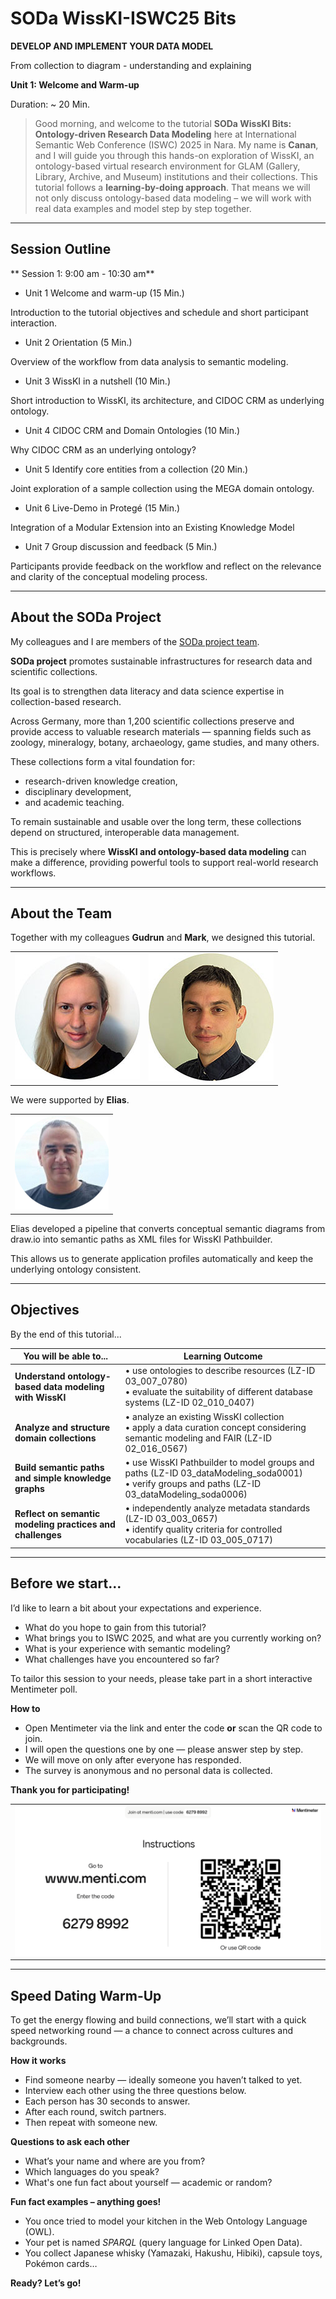 <!--
*titel:
*author:in/urheber:in: 
orcid: 
email: SODa@sammlungen.io
*lizenz: cc by
lizenzlink: https://creativecommons.org/
*persistenter OER link: 
language: 
version:  v1
beschreibung: 
format: SODa WissKI How-to-Tutorial
modultitel: 
modul: Unit 1
einheitstitel: Welcome and warm-up 
eiheit: Einheit 1
lernziel: 

baustein:
zielgruppe: https://zenodo.org/records/15574575
gestaltungsprinzip: 
keywords: ???
erstellungsdatum: 

technische metadaten:
medientyp: text
dateiformat: .md
dauer: 
größe:
software: Web

icon: /assets/SODa-Logo_full.svg

link: https://raw.githubusercontent.com/chastik/WissKI/refs/heads/main/soda.css

-->


# SODa WissKI-ISWC25 Bits

**DEVELOP AND IMPLEMENT YOUR DATA MODEL** 

From collection to diagram - understanding and explaining

**Unit 1: Welcome and Warm-up**

Duration: ~ 20 Min.

> Good morning, and welcome to the tutorial **SODa WissKI Bits: Ontology-driven Research Data Modeling** here at International Semantic Web Conference (ISWC) 2025 in Nara. 
> My name is **Canan**, and I will guide you through this hands-on exploration of WissKI, an ontology-based virtual research environment for GLAM (Gallery, Library, Archive, and Museum) institutions and their collections.
> This tutorial follows a **learning-by-doing approach**.
> That means we will not only discuss ontology-based data modeling – we will work with real data examples and model step by step together.

---

## Session Outline 

** Session 1: 9:00 am - 10:30 am**

* Unit 1 Welcome and warm-up (15 Min.)

Introduction to the tutorial objectives and schedule and short participant interaction.

* Unit 2 Orientation (5 Min.)

Overview of the workflow from data analysis to semantic modeling.

* Unit 3 WissKI in a nutshell (10 Min.)

Short introduction to WissKI, its architecture, and CIDOC CRM as underlying ontology.

* Unit 4 CIDOC CRM and Domain Ontologies (10 Min.)

Why CIDOC CRM as an underlying ontology?

* Unit 5 Identify core entities from a collection (20 Min.)

Joint exploration of a sample collection using the MEGA domain ontology.

* Unit 6 Live-Demo in Protegé (15 Min.)

Integration of a Modular Extension into an Existing Knowledge Model

* Unit 7 Group discussion and feedback (5 Min.)

Participants provide feedback on the workflow and reflect on the relevance and clarity of the conceptual modeling process.

---

## About the SODa Project

My colleagues and I are members of the [SODa project team](https://sammlungen.io/projekt).

**SODa project** promotes sustainable infrastructures for research data and scientific collections. 

Its goal is to strengthen data literacy and data science expertise in collection-based research.

Across Germany, more than 1,200 scientific collections preserve and provide access to valuable research materials — spanning fields such as zoology, mineralogy, botany, archaeology, game studies, and many others.

These collections form a vital foundation for:

* research-driven knowledge creation,
* disciplinary development,
* and academic teaching.

To remain sustainable and usable over the long term, these collections depend on structured, interoperable data management.

This is precisely where **WissKI and ontology-based data modeling** can make a difference, providing powerful tools to support real-world research workflows.

---

## About the Team

Together with my colleagues **Gudrun** and **Mark**, we designed this tutorial.

<table>
  <tr>
    <td><img src="../assets/schwenk.jpg" alt="WissKI Architektur" width="100%"></td>
    <td><img src="../assets/fichtner.jpg" alt="WissKI Architektur" width="100%"></td>
     </tr>
</table>

We were supported by **Elias**. 

 <table>
  <tr>
    <td><img src="../assets/elias.png" alt="WissKI Architektur" width="100%"></td>
  </tr>
</table>

Elias developed a pipeline that converts conceptual semantic diagrams from draw.io into semantic paths as XML files for WissKI Pathbuilder.

This allows us to generate application profiles automatically and keep the underlying ontology consistent.

---

## Objectives

By the end of this tutorial...

| You will be able to...                                   | Learning Outcome                                                                                                                                                 |
|----------------------------------------------------------|------------------------------------------------------------------------------------------------------------------------------------------------------------------|
| **Understand ontology-based data modeling with WissKI**  | • use ontologies to describe resources (LZ-ID 03\_007\_0780)<br>• evaluate the suitability of different database systems (LZ-ID 02\_010\_0407)                  |
| **Analyze and structure domain collections**             | • analyze an existing WissKI collection<br>• apply a data curation concept considering semantic modeling and FAIR (LZ-ID 02\_016\_0567)                         |
| **Build semantic paths and simple knowledge graphs**     | • use WissKI Pathbuilder to model groups and paths (LZ-ID 03\_dataModeling\_soda0001)<br>• verify groups and paths (LZ-ID 03\_dataModeling\_soda0006)          |
| **Reflect on semantic modeling practices and challenges**| • independently analyze metadata standards (LZ-ID 03\_003\_0657)<br>• identify quality criteria for controlled vocabularies (LZ-ID 03\_005\_0717)              |

---

## Before we start...

I’d like to learn a bit about your expectations and experience.

* What do you hope to gain from this tutorial?
* What brings you to ISWC 2025, and what are you currently working on?
* What is your experience with semantic modeling?
* What challenges have you encountered so far?

To tailor this session to your needs, please take part in a short interactive Mentimeter poll.

**How to**

* Open Mentimeter via the link and enter the code **or** scan the QR code to join.
* I will open the questions one by one — please answer step by step.
* We will move on only after everyone has responded.
* The survey is anonymous and no personal data is collected.

**Thank you for participating!**

 <table>
    <tr>
      <td><img src="../assets/mentimeter_expectations.png" alt="Mentimeter survey" width="100%"></td>
    </tr>
</table>

---

## Speed Dating Warm-Up

To get the energy flowing and build connections, we’ll start with a quick speed networking round — a chance to connect across cultures and backgrounds.

**How it works**

* Find someone nearby — ideally someone you haven’t talked to yet.  
* Interview each other using the three questions below.  
* Each person has 30 seconds to answer.  
* After each round, switch partners.  
* Then repeat with someone new.

**Questions to ask each other**

* What’s your name and where are you from?
* Which languages do you speak?
* What's one fun fact about yourself — academic or random?

**Fun fact examples – anything goes!**

* You once tried to model your kitchen in the Web Ontology Language (OWL).
* Your pet is named *SPARQL* (query language for Linked Open Data).
* You collect Japanese whisky (Yamazaki, Hakushu, Hibiki), capsule toys, Pokémon cards…

**Ready? Let’s go!**
